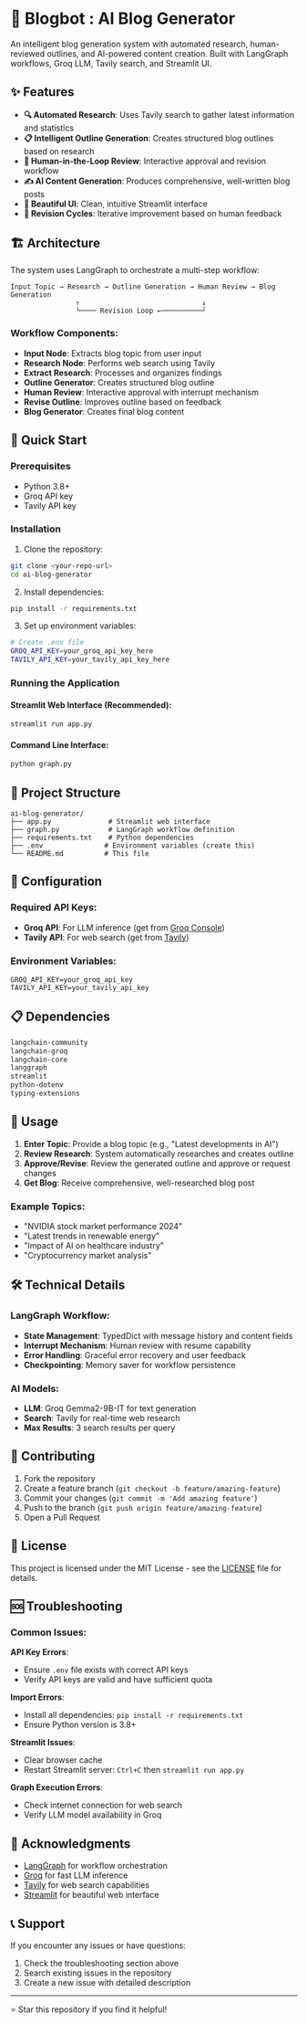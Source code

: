 # 🤖 Blogbot : AI Blog Generator

An intelligent blog generation system with automated research, human-reviewed outlines, and AI-powered content creation. Built with LangGraph workflows, Groq LLM, Tavily search, and Streamlit UI.

## ✨ Features

- **🔍 Automated Research**: Uses Tavily search to gather latest information and statistics
- **📋 Intelligent Outline Generation**: Creates structured blog outlines based on research
- **👤 Human-in-the-Loop Review**: Interactive approval and revision workflow
- **✍️ AI Content Generation**: Produces comprehensive, well-written blog posts
- **🎨 Beautiful UI**: Clean, intuitive Streamlit interface
- **🔄 Revision Cycles**: Iterative improvement based on human feedback

## 🏗️ Architecture

The system uses LangGraph to orchestrate a multi-step workflow:

```
Input Topic → Research → Outline Generation → Human Review → Blog Generation
                ↑                              ↓
                └──── Revision Loop ←──────────┘
```

### Workflow Components:
- **Input Node**: Extracts blog topic from user input
- **Research Node**: Performs web search using Tavily
- **Extract Research**: Processes and organizes findings
- **Outline Generator**: Creates structured blog outline
- **Human Review**: Interactive approval with interrupt mechanism
- **Revise Outline**: Improves outline based on feedback
- **Blog Generator**: Creates final blog content

## 🚀 Quick Start

### Prerequisites
- Python 3.8+
- Groq API key
- Tavily API key

### Installation

1. Clone the repository:
```bash
git clone <your-repo-url>
cd ai-blog-generator
```

2. Install dependencies:
```bash
pip install -r requirements.txt
```

3. Set up environment variables:
```bash
# Create .env file
GROQ_API_KEY=your_groq_api_key_here
TAVILY_API_KEY=your_tavily_api_key_here
```

### Running the Application

#### Streamlit Web Interface (Recommended):
```bash
streamlit run app.py
```

#### Command Line Interface:
```bash
python graph.py
```

## 📁 Project Structure

```
ai-blog-generator/
├── app.py              # Streamlit web interface
├── graph.py            # LangGraph workflow definition
├── requirements.txt    # Python dependencies
├── .env               # Environment variables (create this)
└── README.md          # This file
```

## 🔧 Configuration

### Required API Keys:
- **Groq API**: For LLM inference (get from [Groq Console](https://console.groq.com/))
- **Tavily API**: For web search (get from [Tavily](https://tavily.com/))

### Environment Variables:
```env
GROQ_API_KEY=your_groq_api_key
TAVILY_API_KEY=your_tavily_api_key
```

## 📋 Dependencies

```txt
langchain-community
langchain-groq
langchain-core
langgraph
streamlit
python-dotenv
typing-extensions
```

## 🎯 Usage

1. **Enter Topic**: Provide a blog topic (e.g., "Latest developments in AI")
2. **Review Research**: System automatically researches and creates outline
3. **Approve/Revise**: Review the generated outline and approve or request changes
4. **Get Blog**: Receive comprehensive, well-researched blog post

### Example Topics:
- "NVIDIA stock market performance 2024"
- "Latest trends in renewable energy"
- "Impact of AI on healthcare industry"
- "Cryptocurrency market analysis"

## 🛠️ Technical Details

### LangGraph Workflow:
- **State Management**: TypedDict with message history and content fields
- **Interrupt Mechanism**: Human review with resume capability
- **Error Handling**: Graceful error recovery and user feedback
- **Checkpointing**: Memory saver for workflow persistence

### AI Models:
- **LLM**: Groq Gemma2-9B-IT for text generation
- **Search**: Tavily for real-time web research
- **Max Results**: 3 search results per query

## 🤝 Contributing

1. Fork the repository
2. Create a feature branch (`git checkout -b feature/amazing-feature`)
3. Commit your changes (`git commit -m 'Add amazing feature'`)
4. Push to the branch (`git push origin feature/amazing-feature`)
5. Open a Pull Request

## 📝 License

This project is licensed under the MIT License - see the [LICENSE](LICENSE) file for details.

## 🆘 Troubleshooting

### Common Issues:

**API Key Errors**:
- Ensure `.env` file exists with correct API keys
- Verify API keys are valid and have sufficient quota

**Import Errors**:
- Install all dependencies: `pip install -r requirements.txt`
- Ensure Python version is 3.8+

**Streamlit Issues**:
- Clear browser cache
- Restart Streamlit server: `Ctrl+C` then `streamlit run app.py`

**Graph Execution Errors**:
- Check internet connection for web search
- Verify LLM model availability in Groq

## 🙏 Acknowledgments

- [LangGraph](https://github.com/langchain-ai/langgraph) for workflow orchestration
- [Groq](https://groq.com/) for fast LLM inference
- [Tavily](https://tavily.com/) for web search capabilities
- [Streamlit](https://streamlit.io/) for beautiful web interface

## 📞 Support

If you encounter any issues or have questions:
1. Check the troubleshooting section above
2. Search existing issues in the repository
3. Create a new issue with detailed description

---

⭐ Star this repository if you find it helpful!

